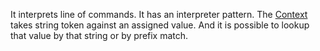 
It interprets line of commands. It has an interpreter pattern. The [Context](vsrc/Context.vala) takes string token against an assigned value. And it is possible to lookup that value by that string or by prefix match.
